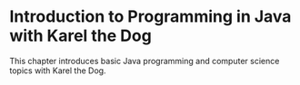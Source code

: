 # Introduction to Programming in Java with Karel the Dog

This chapter introduces basic Java programming and computer science topics with Karel the Dog.

